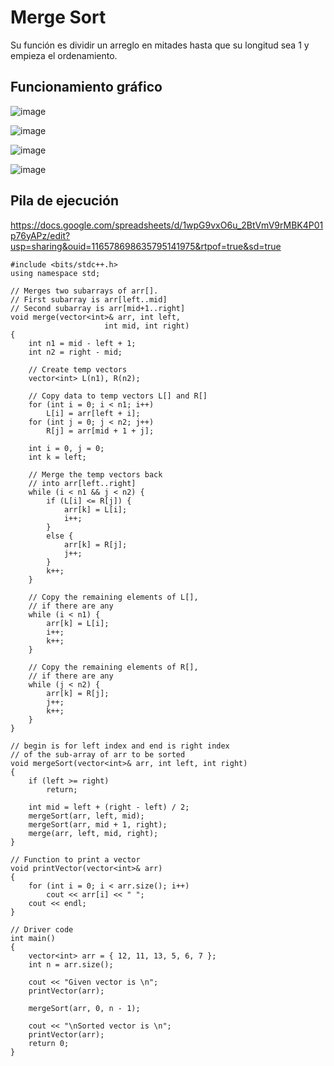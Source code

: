 
# Merge Sort
Su función es dividir un arreglo en mitades hasta que su longitud sea 1 y empieza el ordenamiento.


## Funcionamiento gráfico 
![image](https://github.com/user-attachments/assets/ab945364-ce1e-4be8-87ad-cbf7c7f5a98f)

![image](https://github.com/user-attachments/assets/85b0872f-abf3-4e22-bbc4-dcb2b8e94d99)

![image](https://github.com/user-attachments/assets/62561a47-4d5a-48b1-be87-89d211c90835)

![image](https://github.com/user-attachments/assets/0072f7ae-a28b-40f0-aaa7-114599c15eae)

## Pila de ejecución 

https://docs.google.com/spreadsheets/d/1wpG9vxO6u_2BtVmV9rMBK4P01p76yAPz/edit?usp=sharing&ouid=116578698635795141975&rtpof=true&sd=true

```
#include <bits/stdc++.h>
using namespace std;

// Merges two subarrays of arr[].
// First subarray is arr[left..mid]
// Second subarray is arr[mid+1..right]
void merge(vector<int>& arr, int left, 
                     int mid, int right)
{
    int n1 = mid - left + 1;
    int n2 = right - mid;

    // Create temp vectors
    vector<int> L(n1), R(n2);

    // Copy data to temp vectors L[] and R[]
    for (int i = 0; i < n1; i++)
        L[i] = arr[left + i];
    for (int j = 0; j < n2; j++)
        R[j] = arr[mid + 1 + j];

    int i = 0, j = 0;
    int k = left;

    // Merge the temp vectors back 
    // into arr[left..right]
    while (i < n1 && j < n2) {
        if (L[i] <= R[j]) {
            arr[k] = L[i];
            i++;
        }
        else {
            arr[k] = R[j];
            j++;
        }
        k++;
    }

    // Copy the remaining elements of L[], 
    // if there are any
    while (i < n1) {
        arr[k] = L[i];
        i++;
        k++;
    }

    // Copy the remaining elements of R[], 
    // if there are any
    while (j < n2) {
        arr[k] = R[j];
        j++;
        k++;
    }
}

// begin is for left index and end is right index
// of the sub-array of arr to be sorted
void mergeSort(vector<int>& arr, int left, int right)
{
    if (left >= right)
        return;

    int mid = left + (right - left) / 2;
    mergeSort(arr, left, mid);
    mergeSort(arr, mid + 1, right);
    merge(arr, left, mid, right);
}

// Function to print a vector
void printVector(vector<int>& arr)
{
    for (int i = 0; i < arr.size(); i++)
        cout << arr[i] << " ";
    cout << endl;
}

// Driver code
int main()
{
    vector<int> arr = { 12, 11, 13, 5, 6, 7 };
    int n = arr.size();

    cout << "Given vector is \n";
    printVector(arr);

    mergeSort(arr, 0, n - 1);

    cout << "\nSorted vector is \n";
    printVector(arr);
    return 0;
}

```


